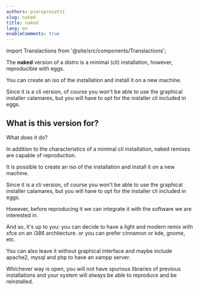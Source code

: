 ```yaml
---
authors: pieroproietti
slug: naked
title: naked
lang: en
enableComments: true
---
```

import Translactions from '@site/src/components/Translactions';

<Translactions />

The **naked** version of a distro is a minimal (cli) installation, however, reproducible with eggs. 

You can create an iso of the installation and install it on a new machine. 

Since it is a cli version, of course you won't be able to use the graphical installer calamares, but you will have to opt for the installer cli included in eggs.

## What is this version for?

What does it do? 

In addition to the characteristics of a minimal cli installation, naked remixes are capable of reproduction. 

It is possible to create an iso of the installation and install it on a new machine. 

Since it is a cli version, of course you won't be able to use the graphical installer calamares, but you will have to opt for the installer cli included in eggs.

However, before reproducing it we can integrate it with the software we are interested in. 

And so, it's up to you: you can decide to have a light and modern remix with xfce on an i386 architecture. or you can prefer cinnamon or kde, gnome, etc.

You can also leave it without graphical interface and maybe include apache2, mysql and php to have an xampp server.

Whichever way is open, you will not have spurious libraries of previous installations and your system will always be able to reproduce and be reinstalled.

